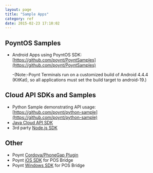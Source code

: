 ```yaml
---
layout: page
title: "Sample Apps"
category: ref
date: 2015-02-23 17:10:02
---
```


## PoyntOS Samples  

* Android Apps using PoyntOS SDK: [https://github.com/poynt/PoyntSamples](https://github.com/poynt/PoyntSamples)

  -(Note:-Poynt Terminals run on a customized build of Android 4.4.4 (KitKat), so all applications must set the build target to android-19.)



## Cloud API SDKs and Samples

* Python Sample demonstrating API usage: [https://github.com/poynt/python-sample](https://github.com/poynt/python-sample)
* [Java Cloud API SDK](https://github.com/poynt/java-cloud-sdk)
* 3rd party [Node.js SDK](https://github.com/boblautenbach/POYNT_NODE)

## Other
* Poynt [Cordova/PhoneGap Plugin](https://www.npmjs.com/package/cordova-plugin-poynt)
* Poynt [iOS SDK](https://github.com/poynt/pos-connector-ios-sdk-sample) for POS Bridge
* Poynt [Windows SDK](https://github.com/poynt/pos-connector-windows-sdk) for POS Bridge

<!-- feedback widget -->
<SCRIPT type="text/javascript">window.doorbellOptions = { appKey: 'eDRWq9iHMZLMyue0tGGchA7bvMGCFBeaHm8XBDUSkdBFcv0cYCi9eDTRBEIekznx' };(function(w, d, t) { var hasLoaded = false; function l() { if (hasLoaded) { return; } hasLoaded = true; window.doorbellOptions.windowLoaded = true; var g = d.createElement(t);g.id = 'doorbellScript';g.type = 'text/javascript';g.async = true;g.src = 'https://embed.doorbell.io/button/6657?t='+(new Date().getTime());(d.getElementsByTagName('head')[0]||d.getElementsByTagName('body')[0]).appendChild(g); } if (w.attachEvent) { w.attachEvent('onload', l); } else if (w.addEventListener) { w.addEventListener('load', l, false); } else { l(); } if (d.readyState == 'complete') { l(); } }(window, document, 'SCRIPT')); </SCRIPT>

<script language="javascript">
window.location="https://poynt.github.io/developer-docs/appStore/integrating-with-billing.html#sample-app"
</script>
